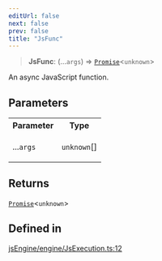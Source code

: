 ```yaml
---
editUrl: false
next: false
prev: false
title: "JsFunc"
---
```


> **JsFunc**: (...`args`) => [`Promise`](https://developer.mozilla.org/docs/Web/JavaScript/Reference/Global_Objects/Promise)\<`unknown`\>

An async JavaScript function.

## Parameters

<table>
<tr>
<th>Parameter</th>
<th>Type</th>
</tr>
<tr>
<td>

...`args`

</td>
<td>

`unknown`[]

</td>
</tr>
</table>

## Returns

[`Promise`](https://developer.mozilla.org/docs/Web/JavaScript/Reference/Global_Objects/Promise)\<`unknown`\>

## Defined in

[jsEngine/engine/JsExecution.ts:12](https://github.com/mProjectsCode/obsidian-js-engine-plugin/blob/c8107c135035ea9518f13c9859a322a46eebe15e/jsEngine/engine/JsExecution.ts#L12)
